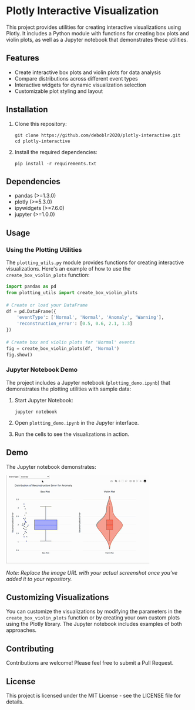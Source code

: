 # Plotly Interactive Visualization

This project provides utilities for creating interactive visualizations using Plotly. It includes a Python module with functions for creating box plots and violin plots, as well as a Jupyter notebook that demonstrates these utilities.

## Features

- Create interactive box plots and violin plots for data analysis
- Compare distributions across different event types
- Interactive widgets for dynamic visualization selection
- Customizable plot styling and layout

## Installation

1. Clone this repository:
   ```
   git clone https://github.com/deboblr2020/plotly-interactive.git
   cd plotly-interactive
   ```

2. Install the required dependencies:
   ```
   pip install -r requirements.txt
   ```

## Dependencies

- pandas (>=1.3.0)
- plotly (>=5.3.0)
- ipywidgets (>=7.6.0)
- jupyter (>=1.0.0)

## Usage

### Using the Plotting Utilities

The `plotting_utils.py` module provides functions for creating interactive visualizations. Here's an example of how to use the `create_box_violin_plots` function:

```python
import pandas as pd
from plotting_utils import create_box_violin_plots

# Create or load your DataFrame
df = pd.DataFrame({
    'eventType': ['Normal', 'Normal', 'Anomaly', 'Warning'],
    'reconstruction_error': [0.5, 0.6, 2.1, 1.3]
})

# Create box and violin plots for 'Normal' events
fig = create_box_violin_plots(df, 'Normal')
fig.show()
```

### Jupyter Notebook Demo

The project includes a Jupyter notebook (`plotting_demo.ipynb`) that demonstrates the plotting utilities with sample data:

1. Start Jupyter Notebook:
   ```
   jupyter notebook
   ```

2. Open `plotting_demo.ipynb` in the Jupyter interface.

3. Run the cells to see the visualizations in action.

## Demo

The Jupyter notebook demonstrates:



![Box and Violin Plot Example](assets/interactive-chart.gif)

*Note: Replace the image URL with your actual screenshot once you've added it to your repository.*

## Customizing Visualizations

You can customize the visualizations by modifying the parameters in the `create_box_violin_plots` function or by creating your own custom plots using the Plotly library. The Jupyter notebook includes examples of both approaches.

## Contributing

Contributions are welcome! Please feel free to submit a Pull Request.

## License

This project is licensed under the MIT License - see the LICENSE file for details.
